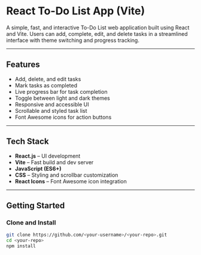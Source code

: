 # React To-Do List App (Vite)

A simple, fast, and interactive To-Do List web application built using React and Vite. Users can add, complete, edit, and delete tasks in a streamlined interface with theme switching and progress tracking.

---

## Features

- Add, delete, and edit tasks
- Mark tasks as completed
- Live progress bar for task completion
- Toggle between light and dark themes
- Responsive and accessible UI
- Scrollable and styled task list
- Font Awesome icons for action buttons

---

## Tech Stack

- **React.js** – UI development
- **Vite** – Fast build and dev server
- **JavaScript (ES6+)**
- **CSS** – Styling and scrollbar customization
- **React Icons** – Font Awesome icon integration

---

## Getting Started

### Clone and Install

```bash
git clone https://github.com/<your-username>/<your-repo>.git
cd <your-repo>
npm install
